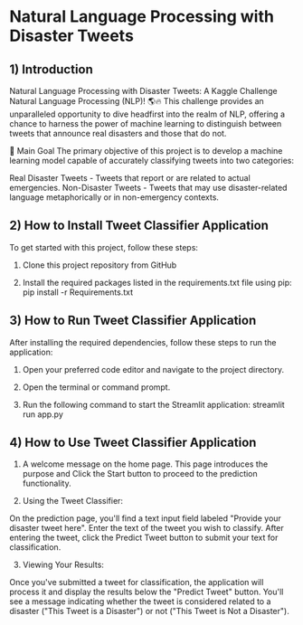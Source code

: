 # Natural Language Processing with Disaster Tweets

## 1) Introduction

Natural Language Processing with Disaster Tweets: A Kaggle Challenge
Natural Language Processing (NLP)! 🌎🔥 This challenge provides an unparalleled opportunity to dive headfirst into the realm of NLP, offering a chance to harness the power of machine learning to distinguish between tweets that announce real disasters and those that do not.

🎯 Main Goal
The primary objective of this project is to develop a machine learning model capable of accurately classifying tweets into two categories:

Real Disaster Tweets - Tweets that report or are related to actual emergencies.
Non-Disaster Tweets - Tweets that may use disaster-related language metaphorically or in non-emergency contexts.


## 2) How to Install Tweet Classifier Application

To get started with this project, follow these steps:

1. Clone this project repository from GitHub
  
2. Install the required packages listed in the requirements.txt file using pip: pip install -r Requirements.txt


## 3) How to Run Tweet Classifier Application

After installing the required dependencies, follow these steps to run the application:

1. Open your preferred code editor and navigate to the project directory.

2. Open the terminal or command prompt.

3. Run the following command to start the Streamlit application: streamlit run app.py


## 4) How to Use Tweet Classifier Application


1) A welcome message on the home page. This page introduces the purpose and Click the Start button to proceed to the prediction functionality.

2) Using the Tweet Classifier:

On the prediction page, you'll find a text input field labeled "Provide your disaster tweet here".
Enter the text of the tweet you wish to classify. 
After entering the tweet, click the Predict Tweet button to submit your text for classification.

3) Viewing Your Results:

Once you've submitted a tweet for classification, the application will process it and display the results below the "Predict Tweet" button.
You'll see a message indicating whether the tweet is considered related to a disaster ("This Tweet is a Disaster") or not ("This Tweet is Not a Disaster").

